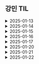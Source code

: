 ## 강민 TIL

<details>
<summary>2025-01-13</summary>
<div markdown="1">

                        
- Jira의 사용법에 대해 배웠다.
- 프롬프트 엔지니어링에 대해 더 깊이 파보는 중...

</div>
</details>

<details>
<summary>2025-01-14</summary>
<div markdown="1">

#### python으로 영어 -> 한글 번역

```
pip install googletrans==4.0.0-rc1
```
```
from googletrans import Translator

def translate_text():
    translator = Translator()
    result = translator.translate("""text""", dest='en')
    print(result.text)

translate_text()
```

</div>
</details>

<details>
<summary>2025-01-15</summary>
<div markdown="1">

#### 이미지를 32bit로 생성하기
- 파이썬 이미지 처리 라이브러리 PIL 설치
```
pip install pillow
```
```
from PIL import Image, ImageDraw
import numpy as np

# 이미지 파일 경로
image_path = "이미지 파일 경로로" 

# 이미지 로드 및 32x32 픽셀화
grid_size = 32  # 격자 크기 (32x32 픽셀)
original_image = Image.open(image_path).convert("RGBA")
small_image = original_image.resize((grid_size, grid_size), Image.Resampling.NEAREST)

# 결과 이미지 크기 계산
cell_size = 70  # 각 격자의 크기 
output_size = grid_size * cell_size
output_image = Image.new("RGBA", (output_size, output_size), (255, 255, 255, 255))
draw = ImageDraw.Draw(output_image)

# 격자와 픽셀 색상 그리기
for y in range(grid_size):
    for x in range(grid_size):
        color = tuple(small_image.getpixel((x, y)))  # 픽셀 색상 추출 (RGBA)
        # 격자 셀에 색상 채우기
        draw.rectangle(
            [
                (x * cell_size, y * cell_size),
                ((x + 1) * cell_size - 1, (y + 1) * cell_size - 1),
            ],
            fill=color,
        )
        # 격자선 그리기
        draw.rectangle(
            [
                (x * cell_size, y * cell_size),
                ((x + 1) * cell_size - 1, (y + 1) * cell_size - 1),
            ],
            outline=(200, 200, 200, 255),  # 회색 격자선
        )

# 결과 이미지를 RGB로 변환
rgb_output_image = output_image.convert("RGB")

# 결과 이미지 저장 경로
output_image_path = "결과 이미지 경로로"
# 이미지 저장
rgb_output_image.save(output_image_path)
output_image_path
```

#### 이미지 배경 제거
- 이미지 배경 제거를 위한 rembg 라이브러리 설치
```
pip install rembg
```
```
from rembg import remove
from PIL import Image

input = Image.open("이미지 경로") # load image
output = remove(input) # remove background
output.save("결과 이미지 경로") # save image
```
- 코드 실행 시 이미지 배경 제거와 같은 작업에 사용되는 딥러닝 기반 세그멘테이션 모델인 u2net이 자동 다운로드


- 배경 있는 이미지 배경 제거 후 32bit로 생성하기
```
from PIL import Image, ImageDraw
from rembg import remove
import numpy as np

# 이미지 파일 경로
image_path = "이미지 파일 경로로" 

# 이미지 로드 및 32x32 픽셀화
grid_size = 32 
input = Image.open(image_path) 
output = remove(input)
original_image = output.convert("RGBA")
small_image = original_image.resize((grid_size, grid_size), Image.Resampling.NEAREST)

# 결과 이미지 크기 계산
cell_size = 70 
output_size = grid_size * cell_size
output_image = Image.new("RGBA", (output_size, output_size), (255, 255, 255, 255))
draw = ImageDraw.Draw(output_image)

# 격자와 픽셀 색상 그리기
for y in range(grid_size):
    for x in range(grid_size):
        color = tuple(small_image.getpixel((x, y)))  # 픽셀 색상 추출 (RGBA)
        # 격자 셀에 색상 채우기
        draw.rectangle(
            [
                (x * cell_size, y * cell_size),
                ((x + 1) * cell_size - 1, (y + 1) * cell_size - 1),
            ],
            fill=color,
        )
        # 격자선 그리기
        draw.rectangle(
            [
                (x * cell_size, y * cell_size),
                ((x + 1) * cell_size - 1, (y + 1) * cell_size - 1),
            ],
            outline=(200, 200, 200, 255),  # 회색 격자선
        )

# 결과 이미지를 RGB로 변환
rgb_output_image = output_image.convert("RGB")

# 결과 이미지 저장 경로
output_image_path = "결과 이미지 경로로"
# 이미지 저장
rgb_output_image.save(output_image_path)
output_image_path
```

</div>
</details>

<details>
<summary>2025-01-16</summary>
<div markdown="1">

## RGB vs RGBA

### RGB

- Red Green Blue의 약어
- (255,255,255) 이런 형식으로 나타남
### RGBA

- RGB에 투명도 개념인 alpha를 추가한 것
- (255,0,0,0.5) 이면 투명도가 0.5인 빨간색

## 도트 도안 비슷한 색상 합쳐서 색상 수 줄이기 (KMeans 클러스터링 활용)

### 사용이미지지 
![dogdog](/uploads/cdf51fed75efd41543a6c4a4775fe335/dogdog.jpg)

### image to 2D Array
```
from PIL import Image, ImageDraw
from rembg import remove
import numpy as np
from sklearn.cluster import KMeans

# 이미지 파일 경로
image_path = "C:/Users/SSAFY/Desktop/dogdog.jpg"

# 이미지 로드 및 32x32 픽셀화
grid_size = 32 
input = Image.open(image_path) 
output = remove(input)
original_image = output.convert("RGBA")
small_image = original_image.resize((grid_size, grid_size), Image.Resampling.NEAREST)
pixels = np.array(small_image) # -> (높이, 너비, 채널수(RGBA))의 3차원 배열
original_shape = pixels.shape
# 픽셀을 2D 배열로 재구성
pixels_2d = pixels.reshape(-1, 4) # -> RGBA이기 떄문에 4로 바꿔야함 왜냐하면 RGBA는 4개의 숫자로 구성됨 / 만약 RGB면 3으로
```
#### -> 2차원 배열로 변경

### 컬러값만 뽑은 pixels_2d를 시각화
```
import matplotlib.pyplot as plt

# RGBA 2D 배열을 시각화하기 위해 RGB만 추출
rgb_pixels = pixels_2d[:, :3]

# RGB 값의 3D 공간 시각화
fig = plt.figure(figsize=(8, 8))
ax = fig.add_subplot(111, projection='3d')

# X, Y, Z 축에 RGB 값 배치
ax.scatter(rgb_pixels[:, 0], rgb_pixels[:, 1], rgb_pixels[:, 2], c=rgb_pixels / 255, s=10)

ax.set_xlabel('Red')
ax.set_ylabel('Green')
ax.set_zlabel('Blue')
ax.set_title('RGB Color Distribution')

plt.show()
```
![graph](/uploads/6dcae4e081ca4c9696c4f4e3797d52a0/graph.png){: width="300" height="300"}

### KMeans 클러스터링
- 클러스터의 개수를 미리 정하여 반복적으로 클러스터의 평균을 업데이트하며 가장 가까운 점들을 군집화하는 방법
- 색상에 KMeans 클러스터링을 도입하여 각 군집의 중심심 색상으로 변경하는 전략으로 다가감

```
# K-means 클러스터링

n_colors = 4 # 원하는 색상 수 4개

kmeans = KMeans(n_clusters=n_colors, random_state=42) # KMeans 모델 정의
labels = kmeans.fit_predict(pixels_2d) # 2D 배열을 예측

# 각 픽셀을 가장 가까운 중심점의 색상으로 대체
new_pixels = kmeans.cluster_centers_[labels]  #  .cluster_centers_는 각 클러스터의 중앙값 좌표 
    
# 이미지 형태로 다시 재구성
new_pixels = new_pixels.reshape(original_shape)

# 배열을 image로 변환
Image.fromarray(np.uint8(new_pixels))
```
- **.cluster_centers_** 는 각 클러스터의 중앙값 좌표

### 전체 코드
```
from PIL import Image, ImageDraw
from rembg import remove
import numpy as np
from sklearn.cluster import KMeans

# 이미지 파일 경로
image_path = "C:/Users/SSAFY/Desktop/dogdog.jpg"

def reduce_colors(image, n_colors): # 이미지, 원하는 색상의 수
    
    pixels = np.array(image)
    original_shape = pixels.shape
    
    # 3차원 pixel을 2차원으로 변경
    pixels_2d = pixels.reshape(-1, 4) # -> RGBA이기 떄문에 4로 바꿔야함 왜냐하면 RGBA는 4개의 숫자로 구성됨 / 만약 RGB면 3으로
    
    # KMeans 클러스터링
    kmeans = KMeans(n_clusters=n_colors, random_state=42)
    labels = kmeans.fit_predict(pixels_2d)
    
    # 각 픽셀을 가장 가까운 중심점의 색상으로 대체
    new_pixels = kmeans.cluster_centers_[labels]
    
    # 이미지 형태로 다시 재구성
    new_pixels = new_pixels.reshape(original_shape)
    
    # 배열을 image로 변환
    return Image.fromarray(np.uint8(new_pixels))

# 이미지 로드 및 32x32 픽셀화
grid_size = 32 
input = Image.open(image_path) 
output = remove(input)
original_image = output.convert("RGBA")
small_image = original_image.resize((grid_size, grid_size), Image.Resampling.NEAREST)

# 색상 수 줄이기
n_colors = 4  # 원하는 색상 수
reduced_image = reduce_colors(small_image, n_colors)

# 결과 이미지 크기 계산
cell_size = 70  # 각 격자의 크기 
output_size = grid_size * cell_size
output_image = Image.new("RGBA", (output_size, output_size), (255, 255, 255, 255))
draw = ImageDraw.Draw(output_image)

# 격자와 픽셀 색상 그리기
for y in range(grid_size):
    for x in range(grid_size):
        color = tuple(reduced_image.getpixel((x, y)))  # 픽셀 색상 추출 (RGBA)
        # 격자 셀에 색상 채우기
        draw.rectangle(
            [
                (x * cell_size, y * cell_size),
                ((x + 1) * cell_size - 1, (y + 1) * cell_size - 1),
            ],
            fill=color,
        )
        # 격자선 그리기
        draw.rectangle(
            [
                (x * cell_size, y * cell_size),
                ((x + 1) * cell_size - 1, (y + 1) * cell_size - 1),
            ],
            outline=(200, 200, 200, 255),  # 회색 격자선
        )


# 결과 이미지 저장 경로
output_image_path = "C:/Users/SSAFY/Desktop/dogdog_grid.png" # png로 저장해야 RGBA 형태로 저장 가능능
# 이미지 저장
output_image.save(output_image_path)
```
### 결과물
![dogdog_grid_reduced](/uploads/79fc81b49abc43fd5c5b850804299011/dogdog_grid_reduced.png){: width="300" height="300"}
</div>
</details>

<details>
<summary>2025-01-17</summary>
<div markdown="1">

## ngrok으로 로컬에서 서버 실행

- https://ngrok.com/ 로그인
- os에 맞는 installer 다운로드 후 실행
- config 설정

```
ngrok config add-authtoken 토큰
```

- FastAPI 실행
```
cd 프로젝트 경로 

uvicorn main:app --reload
```

- ngrok 실행

```
ngrok http --url=[할당받은 스태틱 도메인 이름] [실행 포트번호]
```                

</div>
</details>

<details>
<summary>2025-01-20</summary>
<div markdown="1">

## FastAPI
- python web framework
- API를 만들 수 있고, python 3.6 버전 이상에서 적용 가능함
- 인공지능 분야에서 널리 사용하고 있는 백엔드 프레임워크
- 설치

```
pip install fastapi
```

### FastAPI 특징
- API 문서 자동 생성 (Swagger -> localhost:8000/docs)
- 비동기 동작으로 빠른 성능 보장 (uvicorn 사용용)
- Pydantic을 사용한 Validation 체크

## uvicorn
- lightweight(매우 가벼운) ASGI 서버
- fastapi framework만으로는 웹 개발을 할 수 없고, ASGI와 호환되는 웹 서버가 필요함
- 비동기 방식이 가능한 python web server framework(Fastapi가 대표적)와 application 간의 표준 interface를 제공함
- 배포에 별도의 준비가 필요 없음
- 설치

```
pip install uvicorn
```

### FastAPI와 uvicorn 사용하는 간단한 예제 코드 (main.py)

```
from fastapi import FastAPI

app = FastAPI() # 인스턴스 생성

@app.get("/") # get method로 '/'에 해당하는  생성
def root():
    return {'Hello':'World!'} 
```

### 실행

```
uvicorn main:app --reload
```

localhost:8000에서 확인 가능

</div>
</details>

<details>
<summary>2025-01-21</summary>
<div markdown="1">

## Redis
### 특징
- **"Remote Dictionary Server"** 의 약자로, 오픈 소스 인메모리 데이터 구조 저장소
- 주로 캐싱, 세션 관리, 메시지 큐 등 다양한 용도로 사용
- 데이터베이스, 캐시, 메시지 브로커 기능을 지원하며, 키-값 저장소(Key-Value Store) 형태로 데이터를 저장
- 데이터를 메모리(RAM)에 저장하므로  빠른 속도를 자랑

### 데이터 백업 방식
#### RDB(Redis Database)
- 메모리에 있는 데이터 전체에서 스냅샷을 작성하고, 이를 디스크로 저장하는 방식

- 특정 시간마다 여러 개의 스냅샷을 생성하고, 데이터를 복원해야 한다면 스냅샷 파일을 그대로 로딩만 하면 됨

- 하지만, 스냅샷 이후 변경된 데이터는 복구할 수 없음 → 데이터 유실(loss)

#### AOF(Append Only File)
- 데이터가 변경되는 이벤트가 발생하면 이를 모두 로그에 저장하는 방식
- 데이터를 생성, 수정, 삭제하는 이벤트를 초 단위로 취합 및 로그 파일에 작성
- 모든 데이터의 변경 기록들을 보관하고 있으므로 최신 데이터 정보를 백업 가능
- RDB 방식에 비해 데이터 유실량이 적음(초 단위 데이터는 유실 가능)
- RDB 방식보다 로딩 속도가 느리고 와 파일 크기가 큰 것이 단점

#### 어떻게 사용해야하는가
- 일부 데이터 손실에 영향을 받지 않는 경우(캐시로만 사용할 때) => **RDB**
- 장애 상황 직전까지의 모든 데이터가 보장되어야 할 경우 => **AOF**
- 강력한 내구성이 필요한 경우 => **RDB + AOF**
- 레디스는 일반적으로 AOF와 RDB를 동시에 사용하여 데이터를 백업
</div>
</details>

<details>
<summary>2025-01-22</summary>
<div markdown="1">

## Python Pydantic
### 설명
- Python에서 데이터 유효성 검증 및 설정 관리에 사용되는 라이브러리

### 특징
#### 타입 힌트 기반 모델링

- Pydantic은 Python의 타입 힌트를 사용해 데이터 모델을 정의하며, 정의된 타입에 따라 자동으로 데이터를 검증
- 예: int, str, List, Dict, datetime 등과 같은 기본 타입 및 복합 타입 지원

#### 자동 데이터 변환

- 입력된 데이터가 모델에 정의된 타입과 다를 경우 가능한 한 자동으로 변환
- 예를 들어, 문자열로 입력된 "123"은 정수 123으로 변환

#### 유효성 검증

- 필드별로 다양한 검증 조건을 설정
- 예: min_length, max_length, regex, ge(greater than or equal), le(less than or equal) 등.

#### JSON 및 Dict 변환

- Pydantic 모델은 JSON 및 Python dict로 쉽게 변환 가능
- 데이터 직렬화/역직렬화에 유용용

#### 데이터 계층화

- 중첩된 데이터 구조를 쉽게 표현 가능 / 복잡한 데이터 계층 구조를 다룸

### 프로젝트에서 어떻게 적용?

```
from pydantic import BaseModel

# ----- Pydantic 모델 -----
# 서술형 도안 인풋
class Description_Input(BaseModel):
    needle: str
    work: str  
    detail: str
```
서술형 도안의 인풋에 Pydantic 사용

</div>
</details>



